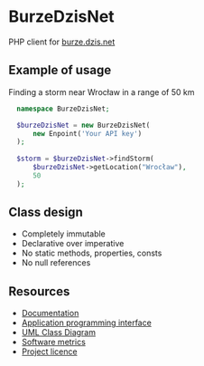 # BurzeDzisNet

PHP client for [burze.dzis.net](https://burze.dzis.net)

## Example of usage 
Finding a storm near Wrocław in a range of 50 km

```php
  namespace BurzeDzisNet;

  $burzeDzisNet = new BurzeDzisNet(
      new Enpoint('Your API key')
  );
  
  $storm = $burzeDzisNet->findStorm(
      $burzeDzisNet->getLocation("Wrocław"),
      50
  );  
```

## Class design

- Completely immutable
- Declarative over imperative
- No static methods, properties, consts
- No null references

## Resources
- [Documentation](https://github.com/krzysiekpiasecki/BurzeDzisNet/blob/master/doc/index.md)
- [Application programming interface](https://github.com/krzysiekpiasecki/BurzeDzisNet/blob/master/doc/api/API-documentation.zip)
- [UML Class Diagram](https://github.com/krzysiekpiasecki/BurzeDzisNet/blob/master/doc/ClassDiagram.md)
- [Software metrics](https://github.com/krzysiekpiasecki/BurzeDzisNet/blob/master/doc/SoftwareMetrics.md)
- [Project licence](https://github.com/krzysiekpiasecki/BurzeDzisNet/blob/master/LICENCE.md)
